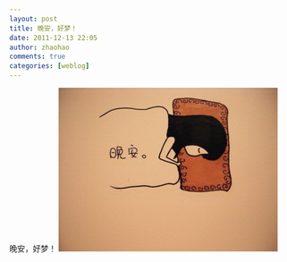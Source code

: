 ```yaml
---
layout: post
title: 晚安，好梦！
date: 2011-12-13 22:05
author: zhaohao
comments: true
categories: [weblog]
---
```

晚安，好梦！
<a href="/Resource/tumblr_lw5dn16nw21qktd12o1_400.jpg"><img src="/Resource/tumblr_lw5dn16nw21qktd12o1_400.jpg" alt="tumblr_lw5dn16nw21qktd12o1_400" width="392" height="293" class="alignnone size-full wp-image-10406" /></a>
